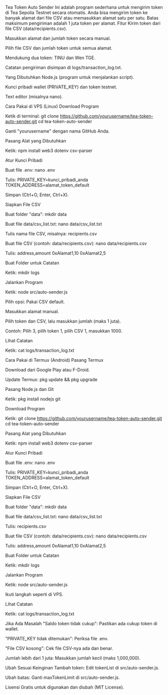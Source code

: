 Tea Token Auto Sender
Ini adalah program sederhana untuk mengirim token di Tea Sepolia Testnet secara otomatis. Anda bisa mengirim token ke banyak alamat dari file CSV atau memasukkan alamat satu per satu. Batas maksimum pengiriman adalah 1 juta token per alamat.
Fitur
Kirim token dari file CSV (data/recipients.csv).

Masukkan alamat dan jumlah token secara manual.

Pilih file CSV dan jumlah token untuk semua alamat.

Mendukung dua token: TINU dan Wen TGE.

Catatan pengiriman disimpan di logs/transaction_log.txt.

Yang Dibutuhkan
Node.js (program untuk menjalankan script).

Kunci pribadi wallet (PRIVATE_KEY) dan token testnet.

Text editor (misalnya nano).

Cara Pakai di VPS (Linux)
Download Program

Ketik di terminal:
git clone https://github.com/yourusername/tea-token-auto-sender.git
cd tea-token-auto-sender

Ganti "yourusername" dengan nama GitHub Anda.

Pasang Alat yang Dibutuhkan

Ketik:
npm install web3 dotenv csv-parser

Atur Kunci Pribadi

Buat file .env:
nano .env

Tulis:
PRIVATE_KEY=kunci_pribadi_anda
TOKEN_ADDRESS=alamat_token_default

Simpan (Ctrl+O, Enter, Ctrl+X).

Siapkan File CSV

Buat folder "data":
mkdir data

Buat file data/csv_list.txt:
nano data/csv_list.txt

Tulis nama file CSV, misalnya:
recipients.csv

Buat file CSV (contoh: data/recipients.csv):
nano data/recipients.csv

Tulis:
address,amount
0xAlamat1,10
0xAlamat2,5

Buat Folder untuk Catatan

Ketik:
mkdir logs

Jalankan Program

Ketik:
node src/auto-sender.js

Pilih opsi:
Pakai CSV default.

Masukkan alamat manual.

Pilih token dan CSV, lalu masukkan jumlah (maks 1 juta).

Contoh:
Pilih 3, pilih token 1, pilih CSV 1, masukkan 1000.

Lihat Catatan

Ketik:
cat logs/transaction_log.txt

Cara Pakai di Termux (Android)
Pasang Termux

Download dari Google Play atau F-Droid.

Update Termux:
pkg update && pkg upgrade

Pasang Node.js dan Git

Ketik:
pkg install nodejs git

Download Program

Ketik:
git clone https://github.com/yourusername/tea-token-auto-sender.git
cd tea-token-auto-sender

Pasang Alat yang Dibutuhkan

Ketik:
npm install web3 dotenv csv-parser

Atur Kunci Pribadi

Buat file .env:
nano .env

Tulis:
PRIVATE_KEY=kunci_pribadi_anda
TOKEN_ADDRESS=alamat_token_default

Simpan (Ctrl+O, Enter, Ctrl+X).

Siapkan File CSV

Buat folder "data":
mkdir data

Buat file data/csv_list.txt:
nano data/csv_list.txt

Tulis:
recipients.csv

Buat file CSV (contoh: data/recipients.csv):
nano data/recipients.csv

Tulis:
address,amount
0xAlamat1,10
0xAlamat2,5

Buat Folder untuk Catatan

Ketik:
mkdir logs

Jalankan Program

Ketik:
node src/auto-sender.js

Ikuti langkah seperti di VPS.

Lihat Catatan

Ketik:
cat logs/transaction_log.txt

Jika Ada Masalah
"Saldo token tidak cukup": Pastikan ada cukup token di wallet.

"PRIVATE_KEY tidak ditemukan": Periksa file .env.

"File CSV kosong": Cek file CSV-nya ada dan benar.

Jumlah lebih dari 1 juta: Masukkan jumlah kecil (maks 1,000,000).

Ubah Sesuai Keinginan
Tambah token: Edit tokenList di src/auto-sender.js.

Ubah batas: Ganti maxTokenLimit di src/auto-sender.js.

Lisensi
Gratis untuk digunakan dan diubah (MIT License).


